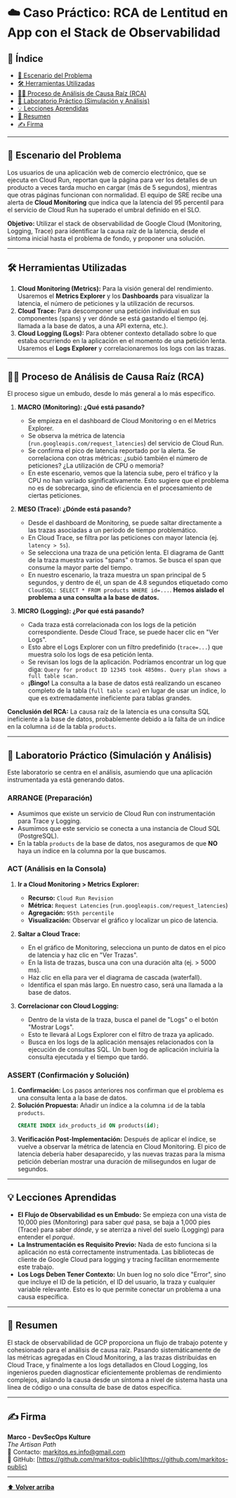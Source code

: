 # ☁️ Caso Práctico: RCA de Lentitud en App con el Stack de Observabilidad

## 📑 Índice

* [🧭 Escenario del Problema](#-escenario-del-problema)
* [🛠️ Herramientas Utilizadas](#️-herramientas-utilizadas)
* [🕵️‍♂️ Proceso de Análisis de Causa Raíz (RCA)](#️-proceso-de-análisis-de-causa-raíz-rca)
* [🔬 Laboratorio Práctico (Simulación y Análisis)](#-laboratorio-práctico-simulación-y-análisis)
* [💡 Lecciones Aprendidas](#-lecciones-aprendidas)
* [🧾 Resumen](#-resumen)
* [✍️ Firma](#-firma)

---

## 🧭 Escenario del Problema

Los usuarios de una aplicación web de comercio electrónico, que se ejecuta en Cloud Run, reportan que la página para ver los detalles de un producto a veces tarda mucho en cargar (más de 5 segundos), mientras que otras páginas funcionan con normalidad. El equipo de SRE recibe una alerta de **Cloud Monitoring** que indica que la latencia del 95 percentil para el servicio de Cloud Run ha superado el umbral definido en el SLO.

**Objetivo:** Utilizar el stack de observabilidad de Google Cloud (Monitoring, Logging, Trace) para identificar la causa raíz de la latencia, desde el síntoma inicial hasta el problema de fondo, y proponer una solución.

---

## 🛠️ Herramientas Utilizadas

1.  **Cloud Monitoring (Metrics):** Para la visión general del rendimiento. Usaremos el **Metrics Explorer** y los **Dashboards** para visualizar la latencia, el número de peticiones y la utilización de recursos.
2.  **Cloud Trace:** Para descomponer una petición individual en sus componentes (spans) y ver dónde se está gastando el tiempo (ej. llamada a la base de datos, a una API externa, etc.).
3.  **Cloud Logging (Logs):** Para obtener contexto detallado sobre lo que estaba ocurriendo en la aplicación en el momento de una petición lenta. Usaremos el **Logs Explorer** y correlacionaremos los logs con las trazas.

---

## 🕵️‍♂️ Proceso de Análisis de Causa Raíz (RCA)

El proceso sigue un embudo, desde lo más general a lo más específico.

1.  **MACRO (Monitoring): ¿Qué está pasando?**
    *   Se empieza en el dashboard de Cloud Monitoring o en el Metrics Explorer.
    *   Se observa la métrica de latencia (`run.googleapis.com/request_latencies`) del servicio de Cloud Run.
    *   Se confirma el pico de latencia reportado por la alerta. Se correlaciona con otras métricas: ¿subió también el número de peticiones? ¿La utilización de CPU o memoria?
    *   En este escenario, vemos que la latencia sube, pero el tráfico y la CPU no han variado significativamente. Esto sugiere que el problema no es de sobrecarga, sino de eficiencia en el procesamiento de ciertas peticiones.

2.  **MESO (Trace): ¿Dónde está pasando?**
    *   Desde el dashboard de Monitoring, se puede saltar directamente a las trazas asociadas a un período de tiempo problemático.
    *   En Cloud Trace, se filtra por las peticiones con mayor latencia (ej. `latency > 5s`).
    *   Se selecciona una traza de una petición lenta. El diagrama de Gantt de la traza muestra varios "spans" o tramos. Se busca el span que consume la mayor parte del tiempo.
    *   En nuestro escenario, la traza muestra un span principal de 5 segundos, y dentro de él, un span de 4.8 segundos etiquetado como `CloudSQL: SELECT * FROM products WHERE id=...`. **Hemos aislado el problema a una consulta a la base de datos.**

3.  **MICRO (Logging): ¿Por qué está pasando?**
    *   Cada traza está correlacionada con los logs de la petición correspondiente. Desde Cloud Trace, se puede hacer clic en "Ver Logs".
    *   Esto abre el Logs Explorer con un filtro predefinido (`trace=...`) que muestra solo los logs de esa petición lenta.
    *   Se revisan los logs de la aplicación. Podríamos encontrar un log que diga: `Query for product ID 12345 took 4850ms. Query plan shows a full table scan.`
    *   **¡Bingo!** La consulta a la base de datos está realizando un escaneo completo de la tabla (`full table scan`) en lugar de usar un índice, lo que es extremadamente ineficiente para tablas grandes.

**Conclusión del RCA:** La causa raíz de la latencia es una consulta SQL ineficiente a la base de datos, probablemente debido a la falta de un índice en la columna `id` de la tabla `products`.

---

## 🔬 Laboratorio Práctico (Simulación y Análisis)

Este laboratorio se centra en el análisis, asumiendo que una aplicación instrumentada ya está generando datos.

### ARRANGE (Preparación)

*   Asumimos que existe un servicio de Cloud Run con instrumentación para Trace y Logging.
*   Asumimos que este servicio se conecta a una instancia de Cloud SQL (PostgreSQL).
*   En la tabla `products` de la base de datos, nos aseguramos de que **NO** haya un índice en la columna por la que buscamos.

### ACT (Análisis en la Consola)

1.  **Ir a Cloud Monitoring > Metrics Explorer:**
    *   **Recurso:** `Cloud Run Revision`
    *   **Métrica:** `Request Latencies` (`run.googleapis.com/request_latencies`)
    *   **Agregación:** `95th percentile`
    *   **Visualización:** Observar el gráfico y localizar un pico de latencia.

2.  **Saltar a Cloud Trace:**
    *   En el gráfico de Monitoring, selecciona un punto de datos en el pico de latencia y haz clic en "Ver Trazas".
    *   En la lista de trazas, busca una con una duración alta (ej. > 5000 ms).
    *   Haz clic en ella para ver el diagrama de cascada (waterfall).
    *   Identifica el span más largo. En nuestro caso, será una llamada a la base de datos.

3.  **Correlacionar con Cloud Logging:**
    *   Dentro de la vista de la traza, busca el panel de "Logs" o el botón "Mostrar Logs".
    *   Esto te llevará al Logs Explorer con el filtro de traza ya aplicado.
    *   Busca en los logs de la aplicación mensajes relacionados con la ejecución de consultas SQL. Un buen log de aplicación incluiría la consulta ejecutada y el tiempo que tardó.

### ASSERT (Confirmación y Solución)

1.  **Confirmación:** Los pasos anteriores nos confirman que el problema es una consulta lenta a la base de datos.
2.  **Solución Propuesta:** Añadir un índice a la columna `id` de la tabla `products`.
    ```sql
    CREATE INDEX idx_products_id ON products(id);
    ```
3.  **Verificación Post-Implementación:** Después de aplicar el índice, se vuelve a observar la métrica de latencia en Cloud Monitoring. El pico de latencia debería haber desaparecido, y las nuevas trazas para la misma petición deberían mostrar una duración de milisegundos en lugar de segundos.

---

## 💡 Lecciones Aprendidas

*   **El Flujo de Observabilidad es un Embudo:** Se empieza con una vista de 10,000 pies (Monitoring) para saber *qué* pasa, se baja a 1,000 pies (Trace) para saber *dónde*, y se aterriza a nivel del suelo (Logging) para entender el *porqué*.
*   **La Instrumentación es Requisito Previo:** Nada de esto funciona si la aplicación no está correctamente instrumentada. Las bibliotecas de cliente de Google Cloud para logging y tracing facilitan enormemente este trabajo.
*   **Los Logs Deben Tener Contexto:** Un buen log no solo dice "Error", sino que incluye el ID de la petición, el ID del usuario, la traza y cualquier variable relevante. Esto es lo que permite conectar un problema a una causa específica.

---

## 🧾 Resumen

El stack de observabilidad de GCP proporciona un flujo de trabajo potente y cohesionado para el análisis de causa raíz. Pasando sistemáticamente de las métricas agregadas en Cloud Monitoring, a las trazas distribuidas en Cloud Trace, y finalmente a los logs detallados en Cloud Logging, los ingenieros pueden diagnosticar eficientemente problemas de rendimiento complejos, aislando la causa desde un síntoma a nivel de sistema hasta una línea de código o una consulta de base de datos específica.

---

## ✍️ Firma

**Marco - DevSecOps Kulture**  
*The Artisan Path*  
📧 Contacto: [markitos.es.info@gmail.com](mailto:markitos.es.info@gmail.com)  
🐙 GitHub: [https://github.com/markitos-public](https://github.com/markitos-public)

---

[⬆️ **Volver arriba**](#-caso-práctico-rca-de-lentitud-en-app-con-el-stack-de-observabilidad)
